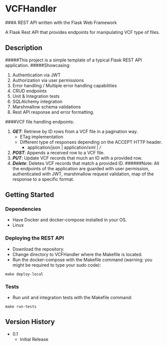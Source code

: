 # VCFHandler
###A REST API written with the Flask Web Framework

A Flask Rest API that provides endpoints for manipulating VCF type of files.

## Description

#####This project is a simple template of a typical Flask REST API application.
#####Showcasing:
1. Authentication via JWT
2. Authorization via user permissions
3. Error handling / Multiple error handling capabilities
4. CRUD endpoints
5. Unit & Integration tests
6. SQLAlchemy integration
7. Marshmallow schema validations
8. Rest API response and error formatting.

####VCF file handling endpoints:
1. ***GET***: Retrieve by ID rows from a VCF file in a pagination way.
    * ETag implementation
    * Different type of responses depending on the ACCEPT HTTP header.
      * application/json | application/xml | */*
2. ***POST***: Appends a received row to a VCF file.
3. ***PUT***: Update VCF records that much an ID with a provided row.
4. ***Delete***: Deletes VCF records that match a provided ID. 
######Note: All the endpoints of the application are guarded with user permission, authenticated with JWT, marshmallow request validation, map of the response to a specific format.
## Getting Started

### Dependencies

* Have Docker and docker-compose installed in your OS.
* Linux

### Deploying the REST API

* Download the repository.
* Change directory to VCFHandler where the Makefile is located.
* Run the docker-compose with the Makefile command (warning: you might be required to type your sudo code):
```
make deploy-local
```

### Tests

* Run unit and integration tests with the Makefile command: 
```
make run-tests
```

## Version History

* 0.1
    * Initial Release
